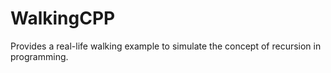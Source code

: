 # WalkingCPP
Provides a real-life walking example to simulate the concept of recursion in programming.

